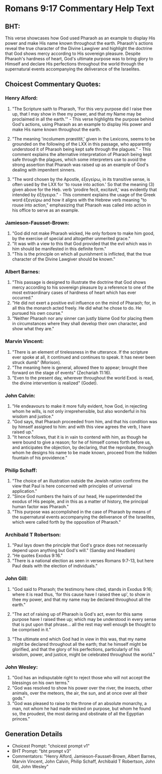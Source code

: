 # Romans 9:17 Commentary Help Text

## BHT:
This verse showcases how God used Pharaoh as an example to display His power and make His name known throughout the earth. Pharaoh's actions reveal the true character of the Divine Lawgiver and highlight the doctrine that God shows mercy according to His sovereign pleasure. Despite Pharaoh's hardness of heart, God's ultimate purpose was to bring glory to Himself and declare His perfections throughout the world through the supernatural events accompanying the deliverance of the Israelites.

## Choicest Commentary Quotes:
### Henry Alford:
1. "The Scripture saith to Pharaoh, 'For this very purpose did I raise thee up, that I may show in thee my power, and that my Name may be proclaimed in all the earth.'" - This verse highlights the purpose behind God's actions, using Pharaoh as an example to display His power and make His name known throughout the earth.

2. "The meaning 'incolumem prœstitit,' given in the Lexicons, seems to be grounded on the following of the LXX in this passage, who apparently understood it of Pharaoh being kept safe through the plagues." - This comment explains the alternative interpretation of Pharaoh being kept safe through the plagues, which some interpreters use to avoid the strong assertion that Pharaoh was raised up as an example of God's dealing with impenitent sinners.

3. "The word chosen by the Apostle, ἐξεγείρω, in its transitive sense, is often used by the LXX for 'to rouse into action.' So that the meaning (3) given above for the Heb. verb 'prodire fecit, excitavit,' was evidently that intended by ἐξήγειρα." - This comment explains the usage of the Greek word ἐξεγείρω and how it aligns with the Hebrew verb meaning "to rouse into action," emphasizing that Pharaoh was called into action in his office to serve as an example.

### Jamieson-Fausset-Brown:
1. "God did not make Pharaoh wicked, He only forbore to make him good, by the exercise of special and altogether unmerited grace."
2. "It was with a view to this that God provided that the evil which was in him should be manifested in this definite form."
3. "This is the principle on which all punishment is inflicted, that the true character of the Divine Lawgiver should be known."

### Albert Barnes:
1. "This passage is designed to illustrate the doctrine that God shows mercy according to his sovereign pleasure by a reference to one of the most extraordinary cases of hardness of heart which has ever occurred."
2. "He did not exert a positive evil influence on the mind of Pharaoh; for, in all this the monarch acted freely. He did what he chose to do. He pursued his own course."
3. "Neither Pharaoh nor any sinner can justly blame God for placing them in circumstances where they shall develop their own character, and show what they are."

### Marvin Vincent:
1. "There is an element of tirelessness in the utterance. If the scripture ever spoke at all, it continued and continues to speak. It has never been struck dumb" (Morison).
2. "The meaning here is general, allowed thee to appear; brought thee forward on the stage of events" (Zechariah 11:16).
3. "Even to the present day, wherever throughout the world Exod. is read, the divine intervention is realized" (Godet).

### John Calvin:
1. "He endeavours to make it more fully evident, how God, in rejecting whom he wills, is not only irreprehensible, but also wonderful in his wisdom and justice."
2. "God says, that Pharaoh proceeded from him, and that his condition was by himself assigned to him: and with this view agrees the verb, I have raised up."
3. "It hence follows, that it is in vain to contend with him, as though he were bound to give a reason; for he of himself comes forth before us, and anticipates the objection, by declaring, that the reprobate, through whom he designs his name to be made known, proceed from the hidden fountain of his providence."

### Philip Schaff:
1. "The choice of an illustration outside the Jewish nation confirms the view that Paul is here concerned with principles of universal application."
2. "Since God numbers the hairs of our head, He superintended the exodus of His people, and in this as a matter of history, the principal human factor was Pharaoh."
3. "This purpose was accomplished in the case of Pharaoh by means of the supernatural events accompanying the deliverance of the Israelites, which were called forth by the opposition of Pharaoh."

### Archibald T Robertson:
1. "Paul lays down the principle that God's grace does not necessarily depend upon anything but God's will." (Sanday and Headlam)
2. "He quotes Exodus 9:16." 
3. "There is a national election as seen in verses Romans 9:7-13, but here Paul deals with the election of individuals."

### John Gill:
1. "God said to Pharaoh; the testimony here cited, stands in Exodus 9:16; where it is read thus, 'for this cause have I raised thee up', to show in thee my power, and that my name may be declared throughout all the earth." 

2. "The act of raising up of Pharaoh is God's act, even for this same purpose have I raised thee up; which may be understood in every sense that is put upon that phrase... all the rest may well enough be thought to be comprised in it."

3. "The ultimate end which God had in view in this was, that my name might be declared throughout all the earth; that he himself might be glorified, and that the glory of his perfections, particularly of his wisdom, power, and justice, might be celebrated throughout the world."

### John Wesley:
1. "God has an indisputable right to reject those who will not accept the blessings on his own terms."
2. "God was resolved to show his power over the river, the insects, other animals, over the meteors, the air, the sun, and at once over all their gods."
3. "God was pleased to raise to the throne of an absolute monarchy, a man, not whom he had made wicked on purpose, but whom he found so, the proudest, the most daring and obstinate of all the Egyptian princes."


## Generation Details
- Choicest Prompt: "choicest prompt v1"
- BHT Prompt: "bht prompt v3"
- Commentators: "Henry Alford, Jamieson-Fausset-Brown, Albert Barnes, Marvin Vincent, John Calvin, Philip Schaff, Archibald T Robertson, John Gill, John Wesley"
